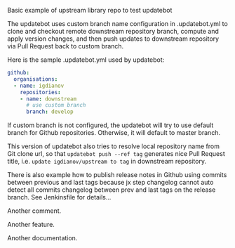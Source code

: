 Basic example of upstream library repo to test updatebot

The updatebot uses custom branch name configuration in .updatebot.yml to clone and checkout remote downstream repository branch, compute and apply version changes, and then push updates to downstream repository via Pull Request back to custom branch.

Here is the sample .updatebot.yml used by updatebot:

```yaml
github:
  organisations:
  - name: igdianov
    repositories:
    - name: downstream
      # use custom branch 
      branch: develop
```

If custom branch is not configured, the updatebot will try to use default branch for Github repositories. Otherwise, it will default to master branch. 

This version of updatebot also tries to resolve local repository name from Git clone url, so that `updatebot push --ref tag` generates nice Pull Request title, i.e. `update igdianov/upstream to tag` in downstream repository.

There is also example how to publish release notes in Github using commits between previous and last tags
because jx step changelog cannot auto detect all commits changelog between prev and last tags on the release branch. See Jenkinsfile for details...

Another comment.

Another feature.

Another documentation.